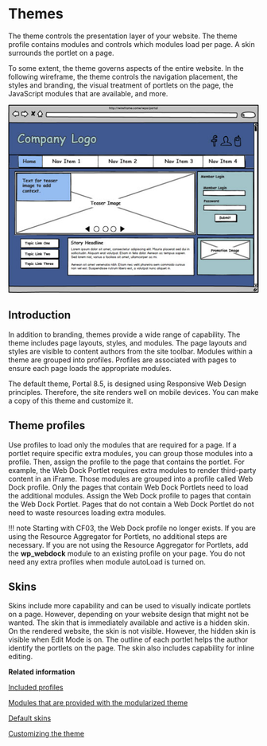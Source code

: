 # Themes

The theme controls the presentation layer of your website. The theme profile contains modules and controls which modules load per page. A skin surrounds the portlet on a page.

To some extent, the theme governs aspects of the entire website. In the following wireframe, the theme controls the navigation placement, the styles and branding, the visual treatment of portlets on the page, the JavaScript modules that are available, and more.

![Wireframe that includes a banner and page layout with two rows. The first row has two columns and the second row has three columns. There are five portlets on the page.](../../../../images/wireframe_50.jpg)

## Introduction

In addition to branding, themes provide a wide range of capability. The theme includes page layouts, styles, and modules. The page layouts and styles are visible to content authors from the site toolbar. Modules within a theme are grouped into profiles. Profiles are associated with pages to ensure each page loads the appropriate modules.

The default theme, Portal 8.5, is designed using Responsive Web Design principles. Therefore, the site renders well on mobile devices. You can make a copy of this theme and customize it.

## Theme profiles

Use profiles to load only the modules that are required for a page. If a portlet require specific extra modules, you can group those modules into a profile. Then, assign the profile to the page that contains the portlet. For example, the Web Dock Portlet requires extra modules to render third-party content in an iFrame. Those modules are grouped into a profile called Web Dock profile. Only the pages that contain Web Dock Portlets need to load the additional modules. Assign the Web Dock profile to pages that contain the Web Dock Portlet. Pages that do not contain a Web Dock Portlet do not need to waste resources loading extra modules.

!!! note 
    Starting with CF03, the Web Dock profile no longer exists. If you are using the Resource Aggregator for Portlets, no additional steps are necessary. If you are not using the Resource Aggregator for Portlets, add the **wp\_webdock** module to an existing profile on your page. You do not need any extra profiles when module autoLoad is turned on.

## Skins

Skins include more capability and can be used to visually indicate portlets on a page. However, depending on your website design that might not be wanted. The skin that is immediately available and active is a hidden skin. On the rendered website, the skin is not visible. However, the hidden skin is visible when Edit Mode is on. The outline of each portlet helps the author identify the portlets on the page. The skin also includes capability for inline editing.

<!---
-   **[JavaScript libraries](site_jslib.md)**  
HCL includes JavaScript libraries to support various features. --->

**Related information**  

[Included profiles](../../../themes_skins/the_module_framework/specify_profiles/themeopt_mod_oob_profile.md)

[Modules that are provided with the modularized theme](../../../themes_skins/the_module_framework/oob_modules/themeopt_oob.md)

[Default skins](../../../themes_skins/customizing_theme/skins/themeopt_cust_skindefault.md)

[Customizing the theme](../../../themes_skins/customizing_theme/themeopt_cust.md)

